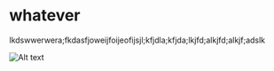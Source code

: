 # whatever

lkdswwerwera;fkdasfjoweijfoijeofijsjl;kfjdla;kfjda;lkjfd;alkjfd;alkjf;adslk

![Alt text](https://i.imgur.com/6hR7dII.gifv)
